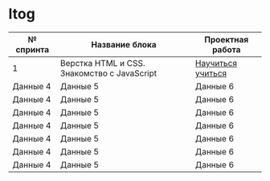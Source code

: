 # Itog
| № cпринта | Название блока | Проектная работа |
|-------------|-------------|-------------|
| 1    | Верстка HTML и CSS. Знакомство с JavaScript    | [Научиться учиться](https://kk9ine.github.io/Yandex_Project_1/)    |
| Данные 4    | Данные 5    | Данные 6    |
| Данные 4    | Данные 5    | Данные 6    |
| Данные 4    | Данные 5    | Данные 6    |
| Данные 4    | Данные 5    | Данные 6    |
| Данные 4    | Данные 5    | Данные 6    |
| Данные 4    | Данные 5    | Данные 6    |
| Данные 4    | Данные 5    | Данные 6    |
